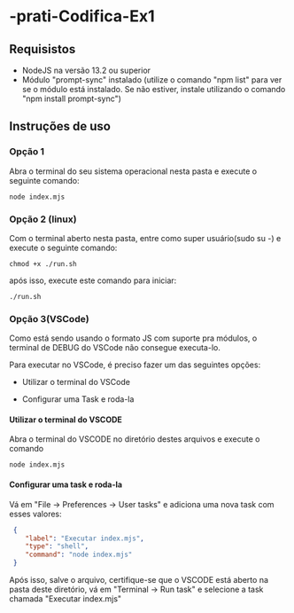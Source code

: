 # -prati-Codifica-Ex1

## Requisistos

- NodeJS na versão 13.2 ou superior
- Módulo "prompt-sync" instalado (utilize o comando "npm list" para ver se o módulo está instalado. Se não estiver, instale utilizando o comando "npm install prompt-sync")

## Instruções de uso

### Opção 1

Abra o terminal do seu sistema operacional nesta pasta e execute o seguinte comando:

```console
node index.mjs
```

### Opção 2 (linux)

Com o terminal aberto nesta pasta, entre como super usuário(sudo su -) e execute o seguinte comando:

```console
chmod +x ./run.sh
```

após isso, execute este comando para iniciar:

```console
./run.sh
```

### Opção 3(VSCode)

Como está sendo usando o formato JS com suporte pra módulos, o terminal de DEBUG do VSCode não consegue executa-lo.

Para executar no VSCode, é preciso fazer um das seguintes opções:

- Utilizar o terminal do VSCode 

- Configurar uma Task e roda-la

#### Utilizar o terminal do VSCODE

Abra o terminal do VSCODE no diretório destes arquivos e execute o comando
```
node index.mjs
```

#### Configurar uma task e roda-la
Vá em "File -> Preferences -> User tasks" e adiciona uma nova task com esses valores:

```json
 {
    "label": "Executar index.mjs",
    "type": "shell",
    "command": "node index.mjs"
 }
 ```

 Após isso, salve o arquivo, certifique-se que o VSCODE está aberto na pasta deste diretório, vá em "Terminal -> Run task" e selecione a task chamada "Executar index.mjs"
